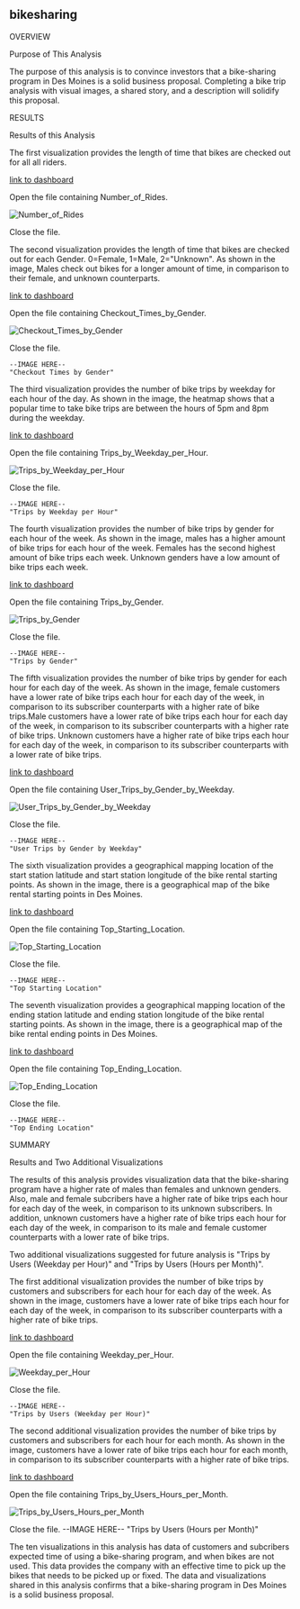 ## bikesharing

OVERVIEW

Purpose of This Analysis

The purpose of this analysis is to convince investors that a bike-sharing program in Des Moines is a solid business proposal. Completing a bike trip analysis with visual images,
a shared story, and a description will solidify this proposal.

RESULTS

Results of this Analysis

The first visualization provides the length of time that bikes are checked out for all all riders. 

[link to dashboard](https://public.tableau.com/profile/tahira3223#!/vizhome/NumberofRides_16203860702710/NumberofRides)

Open the file containing Number_of_Rides.

![Number_of_Rides](/UFOs/static/images/Number_of_Rides.png)

Close the file.

The second visualization provides the length of time that bikes are checked out for each Gender. 0=Female, 1=Male, 2="Unknown". As shown in the image, Males check out bikes for a longer amount of time, in comparison to their female, and unknown counterparts. 

[link to dashboard](https://public.tableau.com/profile/tahira3223#!/vizhome/CheckoutTimesbyGender_16203866093390/CheckoutTimesbyGender)

Open the file containing Checkout_Times_by_Gender.

![Checkout_Times_by_Gender](/UFOs/static/images/Checkout_TImes_by_Gender.png)

Close the file.

	--IMAGE HERE--
	"Checkout Times by Gender"

The third visualization provides the number of bike trips by weekday for each hour of the day. As shown in the image, the heatmap shows that a popular time to take bike trips are between the hours of 5pm and 8pm during the weekday.

[link to dashboard](https://public.tableau.com/profile/tahira3223#!/vizhome/TripsbyWeekdayperHour_16203867193230/TripsbyWeekdayperHour?publish=yes)

Open the file containing Trips_by_Weekday_per_Hour.

![Trips_by_Weekday_per_Hour](/UFOs/static/images/Trips_by_Weekday_per_Hour.png)

Close the file.

	--IMAGE HERE--
	"Trips by Weekday per Hour"

The fourth visualization provides the number of bike trips by gender for each hour of the week. As shown in the image, males has a higher amount of bike trips for each hour of the week. Females has the second highest amount of bike trips each week. Unknown genders have a low amount of bike trips each week. 

[link to dashboard](https://public.tableau.com/profile/tahira3223#!/vizhome/TripsbyGenderWeekdayperHour_16203868434960/TripsbyGenderWeekdayperHour?publish=yes)

Open the file containing Trips_by_Gender.

![Trips_by_Gender](/UFOs/static/images/Trips_by_Gender.png)

Close the file.

	--IMAGE HERE--
	"Trips by Gender"

The fifth visualization provides the number of bike trips by gender for each hour for each day of the week. As shown in the image, female customers have a lower rate of bike trips each hour for each day of the week, in comparison to its subscriber counterparts with a higher rate of bike trips.Male customers have a lower rate of bike trips each hour for each day of the week, in comparison to its subscriber counterparts with a higher rate of bike trips. Unknown customers have a higher rate of bike trips each hour for each day of the week, in comparison to its subscriber counterparts with a lower rate of bike trips. 

[link to dashboard](https://public.tableau.com/profile/tahira3223#!/vizhome/UserTripsbyGenderbyWeekday_16204421135930/UserTripsbyGenderbyWeekday?publish=yes)

Open the file containing User_Trips_by_Gender_by_Weekday.

![User_Trips_by_Gender_by_Weekday](/UFOs/static/images/User_Trips_by_Gender_by_Weekday.png)

Close the file.
	
	--IMAGE HERE--
	"User Trips by Gender by Weekday"

The sixth visualization provides a geographical mapping location of the start station latitude and start station longitude of the bike rental starting points. As shown in the
image, there is a geographical map of the bike rental starting points in Des Moines. 

[link to dashboard](https://public.tableau.com/profile/tahira3223#!/vizhome/TopStartingLocation/TopStartingLocation)

Open the file containing Top_Starting_Location.

![Top_Starting_Location](/UFOs/static/images/Top_Starting_Location.png)

Close the file.

	--IMAGE HERE--
	"Top Starting Location"

The seventh visualization provides a geographical mapping location of the ending station latitude and ending station longitude of the bike rental starting points. As shown in the image, there is a geographical map of the bike rental ending points in Des Moines. 

[link to dashboard](https://public.tableau.com/profile/tahira3223#!/vizhome/TopEndingLocation/TopEndingLocation)

Open the file containing Top_Ending_Location.

![Top_Ending_Location](/UFOs/static/images/Top_Ending_Location.png)

Close the file.

	--IMAGE HERE--
	"Top Ending Location"

SUMMARY

Results and Two Additional Visualizations

The results of this analysis provides visualization data that the bike-sharing program have a higher rate of males than females and unknown genders. Also, male and female subcribers have a higher rate of bike trips each hour for each day of the week, in comparison to its unknown subscribers. In addition, unknown customers have a higher rate of bike trips each hour for each day of the week, in comparison to its male and female customer counterparts with a lower rate of bike trips. 

Two additional visualizations suggested for future analysis is "Trips by Users (Weekday per Hour)" and "Trips by Users (Hours per Month)".

The first additional visualization provides the number of bike trips by customers and subscribers for each hour for each day of the week. As shown in the image, customers have a lower rate of bike trips each hour for each day of the week, in comparison to its subscriber counterparts with a higher rate of bike trips. 

[link to dashboard](https://public.tableau.com/profile/tahira3223#!/vizhome/TripsbyUserWeekdayperHour/TripsbyUserWeekdayperHour?publish=yes)

Open the file containing Weekday_per_Hour.

![Weekday_per_Hour](/UFOs/static/images/Weekday_per_Hour.png)

Close the file.

	--IMAGE HERE--
	"Trips by Users (Weekday per Hour)"

The second additional visualization provides the number of bike trips by customers and subscribers for each hour for each month. As shown in the image, customers have a lower rate of bike trips each hour for each month, in comparison to its subscriber counterparts with a higher rate of bike trips. 

[link to dashboard](https://public.tableau.com/profile/tahira3223#!/vizhome/TripsbyUsersHoursperMonth_16205163492110/TripsbyUsersHoursperMonth)

Open the file containing Trips_by_Users_Hours_per_Month.

![Trips_by_Users_Hours_per_Month](/UFOs/static/images/Trips_by_Users_Hours_per_Month.png)

Close the file.
	--IMAGE HERE--
	"Trips by Users (Hours per Month)"

The ten visualizations in this analysis has data of customers and subcribers expected time of using a bike-sharing program, and when bikes are not used. This data provides the company with an effective time to pick up the bikes that needs to be picked up or fixed. The data and visualizations shared in this analysis confirms that a bike-sharing program in Des Moines is a solid business proposal. 
